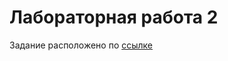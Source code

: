 # Лабораторная работа 2
Задание расположено по [ссылке](https://github.com/ugapanyuk/BKIT_2022/wiki/lab_python_oop)
